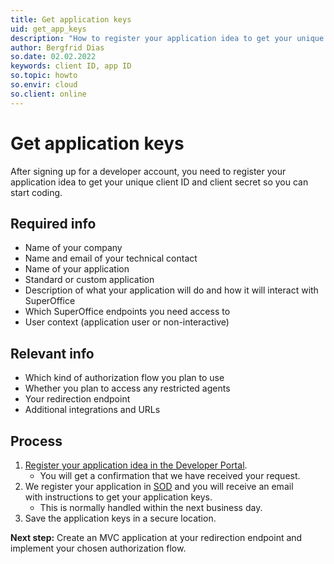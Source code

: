 ```yaml
---
title: Get application keys
uid: get_app_keys
description: "How to register your application idea to get your unique client ID and client secret."
author: Bergfrid Dias
so.date: 02.02.2022
keywords: client ID, app ID
so.topic: howto
so.envir: cloud
so.client: online
---
```


# Get application keys

After signing up for a developer account, you need to register your application idea to get your unique client ID and client secret so you can start coding.

## Required info

* Name of your company
* Name and email of your technical contact
* Name of your application
* Standard or custom application
* Description of what your application will do and how it will interact with SuperOffice
* Which SuperOffice endpoints you need access to
* User context (application user or non-interactive)

## Relevant info

* Which kind of authorization flow you plan to use
* Whether you plan to access any restricted agents
* Your redirection endpoint
* Additional integrations and URLs

## Process

1. [Register your application idea in the Developer Portal][1].
    * You will get a confirmation that we have received your request.
2. We register your application in [SOD][2] and you will receive an email with instructions to get your application keys.
    * This is normally handled within the next business day.
3. Save the application keys in a secure location.

**Next step:** Create an MVC application at your redirection endpoint and implement your chosen authorization flow.

<!-- Referenced links -->
[1]: application-registration-form.md
[2]: app-envir.md
